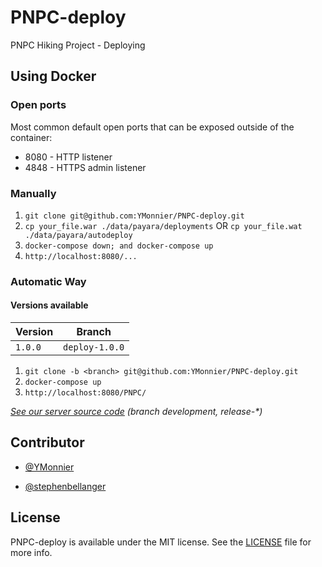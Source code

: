 # PNPC-deploy

PNPC Hiking Project - Deploying

## Using Docker

### Open ports

Most common default open ports that can be exposed outside of the container:

- 8080 - HTTP listener
- 4848 - HTTPS admin listener

### Manually

1. `git clone git@github.com:YMonnier/PNPC-deploy.git`
2. `cp your_file.war ./data/payara/deployments` OR `cp your_file.wat ./data/payara/autodeploy`
3. `docker-compose down; and docker-compose up`
4. `http://localhost:8080/...`

### Automatic Way

#### Versions available

Version | Branch
------- | --------------
`1.0.0` | `deploy-1.0.0`

1. `git clone -b <branch> git@github.com:YMonnier/PNPC-deploy.git`
2. `docker-compose up`
3. `http://localhost:8080/PNPC/`

_[See our server source code](https://github.com/YMonnier/PNPC-server) (branch development, release-*)_

## Contributor

- [@YMonnier](https://github.com/YMonnier)

- [@stephenbellanger](https://github.com/stephenbellanger)

## License

PNPC-deploy is available under the MIT license. See the [LICENSE](https://github.com/YMonnier/PNPC-deploy/blob/master/LICENSE) file for more info.

